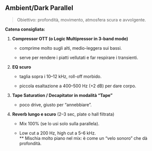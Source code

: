 ## **Ambient/Dark Parallel**

> Obiettivo: profondità, movimento, atmosfera scura e avvolgente.

**Catena consigliata:**

1. **Compressor OTT (o Logic Multipressor in 3-band mode)**
    
    - comprime molto sugli alti, medio-leggera sui bassi.
        
    - serve per rendere i piatti vellutati e far respirare i transienti.
        
2. **EQ scuro**
    
    - taglia sopra i 10–12 kHz, roll-off morbido.
        
    - piccola esaltazione a 400–500 Hz (+2 dB) per dare corpo.
        
3. **Tape Saturation / Decapitator in modalità “Tape”**
    
    - poco drive, giusto per “annebbiare”.
        
4. **Reverb lungo e scuro** (2–3 sec, plate o hall filtrata)
    
    - Mix 100% (se lo usi solo sulla parallela).
        
    - Low cut a 200 Hz, high cut a 5–6 kHz.  
        ** Mischia molto piano nel mix: è come un “velo sonoro” che dà profondità.